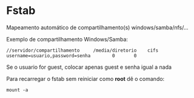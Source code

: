 # Fstab

Mapeamento automático de compartilhamento(s) windows/samba/nfs/...

Exemplo de compartilhamento Windows/Samba:

`//servidor/compartilhamento     /media/diretorio    cifs    username=usuario,password=senha        0       0`

Se o usuario for guest, colocar apenas guest e senha igual a nada

Para recarregar o fstab sem reiniciar como **root** dê o comando:

`mount -a`
